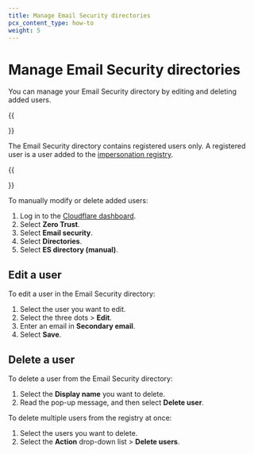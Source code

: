 ```yaml
---
title: Manage Email Security directories
pcx_content_type: how-to
weight: 5
---
```


# Manage Email Security directories

You can manage your Email Security directory by editing and deleting added users.

{{<Aside type="note" header="Registered users">}}

The Email Security directory contains registered users only. A registered user is a user added to the [impersonation registry](/cloudflare-one/email-security/detection-settings/impersonation-registry/).

{{</Aside>}}

To manually modify or delete added users:

1. Log in to the [Cloudflare dashboard](https://dash.cloudflare.com/).
2. Select **Zero Trust**.
3. Select **Email security**.
4. Select **Directories**.
5. Select **ES directory (manual)**.

## Edit a user

To edit a user in the Email Security directory:

1. Select the user you want to edit.
2. Select the three dots > **Edit**.
3. Enter an email in **Secondary email**.
4. Select **Save**.

## Delete a user

To delete a user from the Email Security directory:

1. Select the **Display name** you want to delete.
2. Read the pop-up message, and then select **Delete user**.

To delete multiple users from the registry at once:

1. Select the users you want to delete.
2. Select the **Action** drop-down list > **Delete users**.